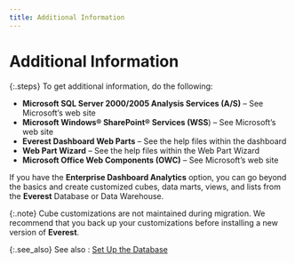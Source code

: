 ```yaml
---
title: Additional Information
---
```


# Additional Information


{:.steps}
To get additional information, do the following:

- **Microsoft 
 SQL Server 2000/2005 Analysis Services (A/S)** – See Microsoft’s  web site
- **Microsoft 
 Windows&#174; 
 SharePoint&#174; 
 Services (WSS**) – See Microsoft’s web site
- **Everest 
 Dashboard Web Parts** – See the help files within the dashboard
- **Web 
 Part Wizard** – See the help files within the Web Part Wizard
- **Microsoft 
 Office Web Components (OWC)** – See Microsoft’s web site



If you have the **Enterprise Dashboard 
 Analytics** option, you can go beyond the basics and create customized  cubes, data marts, views, and lists from the **Everest**  Database or Data Warehouse.


{:.note}
Cube customizations are not maintained during  migration. We recommend that you back up your customizations before installing  a new version of **Everest**.


{:.see_also}
See also
: [Set Up the  Database]({{site.db_baseurl}}/create-and-set-up-the-database-and-dashboard/set_up_the_database_ead.html)
